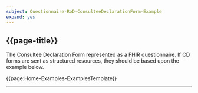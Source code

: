 ```yaml
---
subject: Questionnaire-RoD-ConsulteeDeclarationForm-Example 
expand: yes
---
```



## {{page-title}}

The Consultee Declaration Form represented as a FHIR questionnaire. If CD forms are sent as structured resources, they should be based upon the example below.

{{page:Home-Examples-ExamplesTemplate}}


---